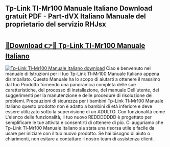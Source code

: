## Tp-Link Tl-Mr100 Manuale Italiano Download gratuit PDF - Part-dVX Italiano Manuale del proprietario del servizio RHJsx

# <h2><a href="http://dfdnwxc.blite.top/?on=Tp-Link+Tl-Mr100+Manuale+Italiano">🔗Download 👉🔴 Tp-Link Tl-Mr100 Manuale Italiano</a></h2>

[![Tp-Link Tl-Mr100 Manuale Italiano download](https://i.imgur.com/lujVjoI.png)](http://dfdnwxc.blite.top/?on=Tp-Link+Tl-Mr100+Manuale+Italiano)
Ciao e benvenuto nel manuale di Istruzioni per il tuo Tp-Link Tl-Mr100 Manuale Italiano appena disimballato. Questo Manuale ha lo scopo di aiutarti a ottenere il massimo dal tuo Prodotto fornendo una panoramica completa delle sue caratteristiche, del processo di installazione, del manuale Dell'utente, dei suggerimenti per la manutenzione e delle procedure di risoluzione dei problemi. Precauzioni di sicurezza per i bambini Tp-Link Tl-Mr100 Manuale Italiano questo prodotto non è adatto a bambini di età inferiore e deve essere utilizzato sotto la supervisione di un ADULTO. Con funzionalità come L'elenco delle funzionalità, il tuo nuovo REDDDDDDD è progettato per semplificare le tue attività e consentirti di ottenere di più. Ci auguriamo che Tp-Link Tl-Mr100 Manuale Italiano sia stata una risorsa utile e facile da usare per iniziare con il tuo nuovo prodotto. Se hai bisogno di aiuto o chiarimenti, non esitare a contattare il nostro team di assistenza clienti.
